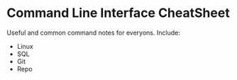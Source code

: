 # Command Line Interface CheatSheet
Useful and common command notes for everyons.
Include:
- Linux
- SQL
- Git
- Repo